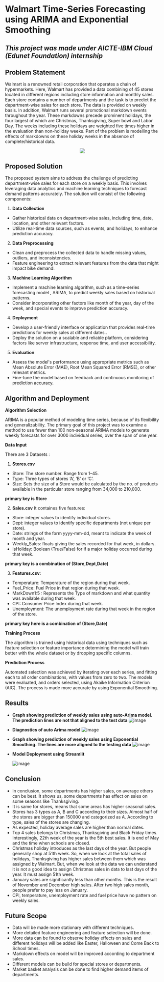 # Walmart Time-Series Forecasting using ARIMA and Exponential Smoothing
*This project was made under **AICTE-IBM Cloud (Edunet Foundation)** internship*
---
## Problem Statement

Walmart is a renowned retail corporation that operates a chain of hypermarkets. Here, Walmart
has provided a data combining of 45 stores located in different regions including store
information and monthly sales. Each store contains a number of departments and the task is to
predict the department-wise sales for each store. The data is provided on weekly basis. In
addition, Walmart runs several promotional markdown events throughout the year. These
markdowns precede prominent holidays, the four largest of which are Christmas, Thanksgiving,
Super bowl and Labor Day. The weeks including these holidays are weighted five times higher in
the evaluation than non-holiday weeks. Part of the problem is modelling the effects of
markdowns on these holiday weeks in the absence of complete/historical data.

<p align="center">
<img src="https://github.com/sanyabhanot/Walmart-Sales-Forecasting/assets/111521883/a57d2cdd-0aaf-489d-a92d-deea9354891c">
<p>
  
## Proposed Solution

The proposed system aims to address the challenge of predicting department-wise sales for each store on a weekly basis. This involves leveraging data
analytics and machine learning techniques to forecast demand patterns accurately. The solution will consist of the following components:

1. **Data Collection**
- Gather historical data on department-wise sales, including time, date, location, and other relevant factors.
- Utilize real-time data sources, such as events, and holidays, to enhance prediction accuracy.

2. **Data Preprocessing**
- Clean and preprocess the collected data to handle missing values, outliers, and inconsistencies.
- Feature engineering to extract relevant features from the data that might impact bike demand.

3. **Machine Learning Algorithm**
- Implement a machine learning algorithm, such as a time-series forecasting model , ARIMA, to predict weekly sales based on historical patterns.
- Consider incorporating other factors like month of the year, day of the week, and special events to improve prediction accuracy.

4. **Deployment**
- Develop a user-friendly interface or application that provides real-time predictions for weekly sales at different dates..
- Deploy the solution on a scalable and reliable platform, considering factors like server infrastructure, response time, and user accessibility.

5. **Evaluation**
- Assess the model's performance using appropriate metrics such as Mean Absolute Error (MAE), Root Mean Squared Error (RMSE), or other relevant
metrics.
- Fine-tune the model based on feedback and continuous monitoring of prediction accuracy.

## Algorithm and Deployment

**Algorithm Selection**

ARIMA is a popular method of modeling time series, because of its flexibility and generalizability. The primary goal of this project was to
examine a method to use fewer than 100 non-seasonal ARIMA models to generate weekly forecasts for over 3000 individual series, over the
span of one year.

**Data Input**

There are 3 Datasets :
1. **Stores.csv**
- Store: The store number. Range from 1–45.
- Type: Three types of stores ‘A’, ‘B’ or ‘C’.
- Size: Sets the size of a Store would be calculated by the no. of products available in the particular store ranging from 34,000 to 210,000.
  
**primary key is Store**
  
2. **Sales.csv**
It containes five features:
- Store: integer values to identify individual stores.
- Dept: integer values to identify specific departments (not unique per store).
- Date: strings of the form yyyy-mm-dd, meant to indicate the week of month and year.
- Weekly_Sales: floats giving the sales recorded for that week, in dollars.
- IsHoliday: Boolean (True/False) for if a major holiday occurred during that week.
  
**primary key is a combination of (Store,Dept,Date)**

3. **Features.csv**:
- Temperature: Temperature of the region during that week.
- Fuel_Price: Fuel Price in that region during that week.
- MarkDown1:5 : Represents the Type of markdown and what quantity was available during that week.
- CPI: Consumer Price Index during that week.
- Unemployment: The unemployment rate during that week in the region of the store.
  
**primary key here is a combination of (Store,Date)**

**Training Process**

The algorithm is trained using historical data using techniques such as feature selection or feature importance determining the model will train better with the whole dataset or by dropping specific columns.

**Prediction Process**

Automated selection was achieved by iterating over each series, and fitting each to all order combinations, with values from zero to two. The models were evaluated, and orders selected, using Akaike Information Criterion (AIC). The process is made more accurate by using Exponential Smoothing.

## Results

- **Graph showing prediction of weekly sales using auto-Arima model. The prediction lines are not that aligned to the test data**
![image](https://github.com/sanyabhanot/Walmart-Sales-Forecasting/assets/111521883/cced4c65-6e28-4c44-ac5b-783a5575656a)

- **Diagnostics of auto Arima model**
  ![image](https://github.com/sanyabhanot/Walmart-Sales-Forecasting/assets/111521883/75649a0c-60a6-483f-89cf-35947a5aa926)

- **Graph showing prediction of weekly sales using Exponential Smoothing. The lines are more aligned to the testing data**
![image](https://github.com/sanyabhanot/Walmart-Sales-Forecasting/assets/111521883/1e249bfe-cde5-47d7-a2c4-eedf85a7a0d4)

- **Model Deployment using Streamlit**
  
  ![image](https://github.com/sanyabhanot/Walmart-Sales-Forecasting/assets/111521883/6c4ea4ed-069c-4514-aa5c-a5c724a62da2)

## Conclusion

- In conclusion, some departments has higher sales, on average others can be best. It shows us, some departments has effect on sales on some seasons like Thanksgiving.
- It is same for stores, means that some areas has higher seasonal sales.
- Stores has 3 types as A, B and C according to their sizes. Almost half of the stores are bigger than 150000 and categorized as A. According to type, sales of the stores are changing.
- As expected, holiday average sales are higher than normal dates.
- Top 4 sales belongs to Christmas, Thanksgiving and Black Friday times. Interestingly, 22th week of the year is the 5th best sales. It is end of May and the time when schools are closed.
- Christmas holiday introduces as the last days of the year. But people generally shop at 51th week. So, when we look at the total sales of holidays, Thanksgiving has higher sales between them which was assigned by Walmart. But, when we look at the data we can understand it is not a good idea to assign Christmas sales in data to last days of the year. It must assign 51th week.
- January sales are significantly less than other months. This is the result of November and December high sales. After two high sales month, people prefer to pay less on January.
- CPI, temperature, unemployment rate and fuel price have no pattern on weekly sales.

## Future Scope

- Data will be made more stationary with different techniques.
- More detailed feature engineering and feature selection will be done.
- More data can be found to observe holiday effects on sales and different holidays will be added like Easter, Halloween and Come Back to School times.
- Markdown effects on model will be improved according to department sales.
- Different models can be build for special stores or departments.
- Market basket analysis can be done to find higher demand items of departments.
